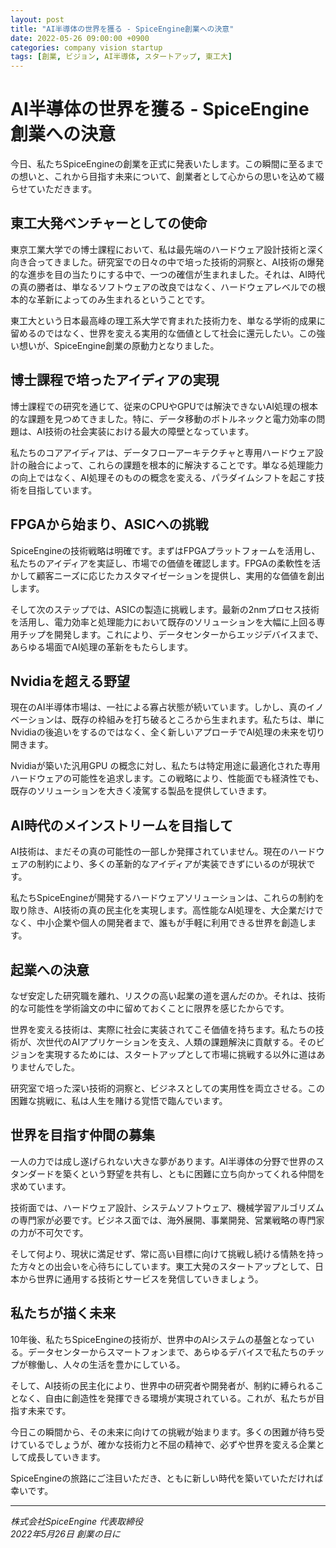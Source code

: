 ```yaml
---
layout: post
title: "AI半導体の世界を獲る - SpiceEngine創業への決意"
date: 2022-05-26 09:00:00 +0900
categories: company vision startup
tags: [創業, ビジョン, AI半導体, スタートアップ, 東工大]
---
```


# AI半導体の世界を獲る - SpiceEngine創業への決意

今日、私たちSpiceEngineの創業を正式に発表いたします。この瞬間に至るまでの想いと、これから目指す未来について、創業者として心からの思いを込めて綴らせていただきます。

## 東工大発ベンチャーとしての使命

東京工業大学での博士課程において、私は最先端のハードウェア設計技術と深く向き合ってきました。研究室での日々の中で培った技術的洞察と、AI技術の爆発的な進歩を目の当たりにする中で、一つの確信が生まれました。それは、AI時代の真の勝者は、単なるソフトウェアの改良ではなく、ハードウェアレベルでの根本的な革新によってのみ生まれるということです。

東工大という日本最高峰の理工系大学で育まれた技術力を、単なる学術的成果に留めるのではなく、世界を変える実用的な価値として社会に還元したい。この強い想いが、SpiceEngine創業の原動力となりました。

## 博士課程で培ったアイディアの実現

博士課程での研究を通じて、従来のCPUやGPUでは解決できないAI処理の根本的な課題を見つめてきました。特に、データ移動のボトルネックと電力効率の問題は、AI技術の社会実装における最大の障壁となっています。

私たちのコアアイディアは、データフローアーキテクチャと専用ハードウェア設計の融合によって、これらの課題を根本的に解決することです。単なる処理能力の向上ではなく、AI処理そのものの概念を変える、パラダイムシフトを起こす技術を目指しています。

## FPGAから始まり、ASICへの挑戦

SpiceEngineの技術戦略は明確です。まずはFPGAプラットフォームを活用し、私たちのアイディアを実証し、市場での価値を確認します。FPGAの柔軟性を活かして顧客ニーズに応じたカスタマイゼーションを提供し、実用的な価値を創出します。

そして次のステップでは、ASICの製造に挑戦します。最新の2nmプロセス技術を活用し、電力効率と処理能力において既存のソリューションを大幅に上回る専用チップを開発します。これにより、データセンターからエッジデバイスまで、あらゆる場面でAI処理の革新をもたらします。

## Nvidiaを超える野望

現在のAI半導体市場は、一社による寡占状態が続いています。しかし、真のイノベーションは、既存の枠組みを打ち破るところから生まれます。私たちは、単にNvidiaの後追いをするのではなく、全く新しいアプローチでAI処理の未来を切り開きます。

Nvidiaが築いた汎用GPU の概念に対し、私たちは特定用途に最適化された専用ハードウェアの可能性を追求します。この戦略により、性能面でも経済性でも、既存のソリューションを大きく凌駕する製品を提供していきます。

## AI時代のメインストリームを目指して

AI技術は、まだその真の可能性の一部しか発揮されていません。現在のハードウェアの制約により、多くの革新的なアイディアが実装できずにいるのが現状です。

私たちSpiceEngineが開発するハードウェアソリューションは、これらの制約を取り除き、AI技術の真の民主化を実現します。高性能なAI処理を、大企業だけでなく、中小企業や個人の開発者まで、誰もが手軽に利用できる世界を創造します。

## 起業への決意

なぜ安定した研究職を離れ、リスクの高い起業の道を選んだのか。それは、技術的な可能性を学術論文の中に留めておくことに限界を感じたからです。

世界を変える技術は、実際に社会に実装されてこそ価値を持ちます。私たちの技術が、次世代のAIアプリケーションを支え、人類の課題解決に貢献する。そのビジョンを実現するためには、スタートアップとして市場に挑戦する以外に道はありませんでした。

研究室で培った深い技術的洞察と、ビジネスとしての実用性を両立させる。この困難な挑戦に、私は人生を賭ける覚悟で臨んでいます。

## 世界を目指す仲間の募集

一人の力では成し遂げられない大きな夢があります。AI半導体の分野で世界のスタンダードを築くという野望を共有し、ともに困難に立ち向かってくれる仲間を求めています。

技術面では、ハードウェア設計、システムソフトウェア、機械学習アルゴリズムの専門家が必要です。ビジネス面では、海外展開、事業開発、営業戦略の専門家の力が不可欠です。

そして何より、現状に満足せず、常に高い目標に向けて挑戦し続ける情熱を持った方々との出会いを心待ちにしています。東工大発のスタートアップとして、日本から世界に通用する技術とサービスを発信していきましょう。

## 私たちが描く未来

10年後、私たちSpiceEngineの技術が、世界中のAIシステムの基盤となっている。データセンターからスマートフォンまで、あらゆるデバイスで私たちのチップが稼働し、人々の生活を豊かにしている。

そして、AI技術の民主化により、世界中の研究者や開発者が、制約に縛られることなく、自由に創造性を発揮できる環境が実現されている。これが、私たちが目指す未来です。

今日この瞬間から、その未来に向けての挑戦が始まります。多くの困難が待ち受けているでしょうが、確かな技術力と不屈の精神で、必ずや世界を変える企業として成長していきます。

SpiceEngineの旅路にご注目いただき、ともに新しい時代を築いていただければ幸いです。

---

*株式会社SpiceEngine 代表取締役*  
*2022年5月26日 創業の日に*
